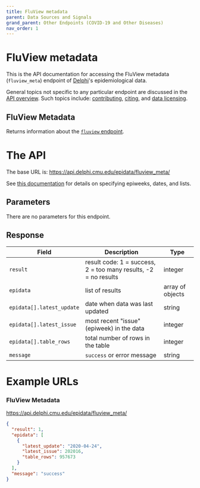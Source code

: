 ```yaml
---
title: FluView metadata
parent: Data Sources and Signals
grand_parent: Other Endpoints (COVID-19 and Other Diseases)
nav_order: 1
---
```


# FluView metadata

This is the API documentation for accessing the FluView metadata
(`fluview_meta`) endpoint of [Delphi](https://delphi.cmu.edu/)'s epidemiological
data.

General topics not specific to any particular endpoint are discussed in the
[API overview](README.md). Such topics include:
[contributing](README.md#contributing), [citing](README.md#citing), and
[data licensing](README.md#data-licensing).

## FluView Metadata

Returns information about the [`fluview` endpoint](fluview.md).

# The API

The base URL is: https://api.delphi.cmu.edu/epidata/fluview_meta/

See [this documentation](README.md) for details on specifying epiweeks, dates, and lists.

## Parameters

There are no parameters for this endpoint.

## Response

| Field                     | Description                                                     | Type             |
|---------------------------|-----------------------------------------------------------------|------------------|
| `result`                  | result code: 1 = success, 2 = too many results, -2 = no results | integer          |
| `epidata`                 | list of results                                                 | array of objects |
| `epidata[].latest_update` | date when data was last updated                                 | string           |
| `epidata[].latest_issue`  | most recent "issue" (epiweek) in the data                       | integer          |
| `epidata[].table_rows`    | total number of rows in the table                               | integer          |
| `message`                 | `success` or error message                                      | string           |

# Example URLs

### FluView Metadata
https://api.delphi.cmu.edu/epidata/fluview_meta/

```json
{
  "result": 1,
  "epidata": [
    {
      "latest_update": "2020-04-24",
      "latest_issue": 202016,
      "table_rows": 957673
    }
  ],
  "message": "success"
}
```
